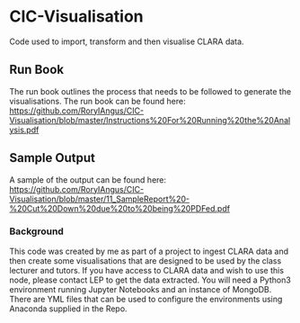 # CIC-Visualisation
Code used to import, transform and then visualise CLARA data.

## Run Book
The run book outlines the process that needs to be followed to generate the visualisations. The run book can be found here:<br>
https://github.com/RoryIAngus/CIC-Visualisation/blob/master/Instructions%20For%20Running%20the%20Analysis.pdf

## Sample Output
A sample of the output can be found here:<br>
https://github.com/RoryIAngus/CIC-Visualisation/blob/master/11_SampleReport%20-%20Cut%20Down%20due%20to%20being%20PDFed.pdf

### Background
This code was created by me as part of a project to ingest CLARA data and then create some visualisations that are designed to be used by the class lecturer and tutors. 
If you have access to CLARA data and wish to use this node, please contact LEP to get the data extracted.
You will need a Python3 environment running Jupyter Notebooks and an instance of MongoDB.
There are YML files that can be used to configure the environments using Anaconda supplied in the Repo.
